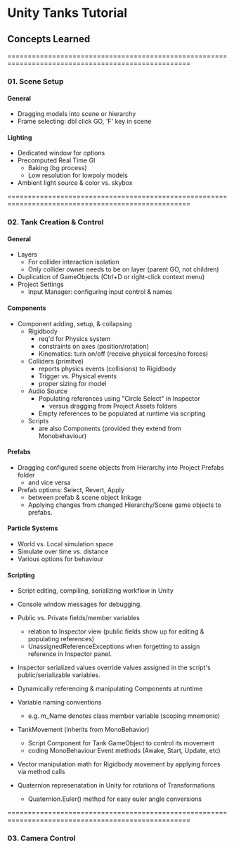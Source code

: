 # Unity Tanks Tutorial
## Concepts Learned

===================================================================================================

### 01. Scene Setup
#### General
* Dragging models into scene or hierarchy
* Frame selecting: dbl click GO, 'F' key in scene

#### Lighting
* Dedicated window for options
* Precomputed Real Time GI
    * Baking (bg process)
    * Low resolution for lowpoly models
* Ambient light source & color vs. skybox
 
===================================================================================================

### 02. Tank Creation & Control
#### General
* Layers
   * For collider interaction isolation
   * Only collider owner needs to be on layer (parent GO, not children)
* Duplication of GameObjects (Ctrl+D or right-click context menu)
* Project Settings
   * Input Manager: configuring input control & names

#### Components
* Component adding, setup, & collapsing
   *  Rigidbody
      * req'd for Physics system
      * constraints on axes (position/rotation)
      * Kinematics: turn on/off (receive physical forces/no forces)
   *  Colliders (primitve)
      * reports physics events (collisions) to Rigidbody
      * Trigger vs. Physical events
      * proper sizing for model
   * Audio Source
      * Populating references using "Circle Select" in Inspector
         * versus dragging from Project Assets folders
      * Empty references to be populated at runtime via scripting
   * Scripts
      * are also Components (provided they extend from Monobehaviour)

#### Prefabs      
* Dragging configured scene objects from Hierarchy into Project Prefabs folder
   * and vice versa
* Prefab options: Select, Revert, Apply 
   * between prefab & scene object linkage
   * Applying changes from changed Hierarchy/Scene game objects to prefabs.

#### Particle Systems
* World vs. Local simulation space
* Simulate over time vs. distance
* Various options for behaviour

#### Scripting
* Script editing, compiling, serializing workflow in Unity
* Console window messages for debugging.
* Public vs. Private fields/member variables
   * relation to Inspector view (public fields show up for editing & populating references)
   * UnassignedReferenceExceptions when forgetting to assign reference in Inspector panel.
* Inspector serialized values override values assigned in the script's public/serializable variables.
* Dynamically referencing & manipulating Components at runtime
* Variable naming conventions
   * e.g. m_Name denotes class member variable (scoping mnemonic)

* TankMovement (inherits from MonoBehavior)
   * Script Component for Tank GameObject to control its movement
   * coding MonoBehaviour Event methods (Awake, Start, Update, etc)
* Vector manipulation math for Rigidbody movement by applying forces via method calls
* Quaternion represenatation in Unity for rotations of Transformations
   *  Quaternion.Euler() method for easy euler angle conversions

===================================================================================================

### 03. Camera Control
